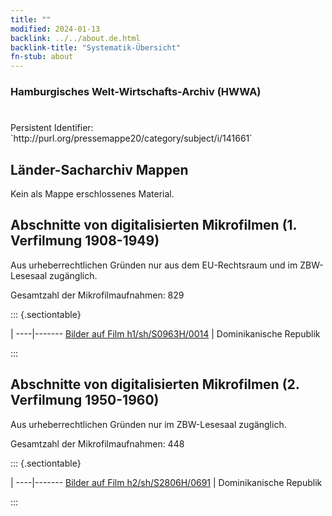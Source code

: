 ```yaml
---
title: ""
modified: 2024-01-13
backlink: ../../about.de.html
backlink-title: "Systematik-Übersicht"
fn-stub: about
---
```


### Hamburgisches Welt-Wirtschafts-Archiv (HWWA)

# 

<div class="hint">Persistent Identifier: `http://purl.org/pressemappe20/category/subject/i/141661`</div>







## Länder-Sacharchiv Mappen





Kein als Mappe erschlossenes Material.



<a id="filmsections" />

## Abschnitte von digitalisierten Mikrofilmen (1. Verfilmung 1908-1949)

<p>Aus urheberrechtlichen Gründen nur aus dem EU-Rechtsraum und im ZBW-Lesesaal zugänglich.</p>


<p>Gesamtzahl der Mikrofilmaufnahmen: 829</p>





::: {.sectiontable}

 | 
----|-------
<a class="btn" href="https://pm20.zbw.eu/film/h1/sh/S0963H/0014" rel="nofollow">Bilder auf Film h1/sh/S0963H/0014</a> | Dominikanische Republik


:::




## Abschnitte von digitalisierten Mikrofilmen (2. Verfilmung 1950-1960)

<p>Aus urheberrechtlichen Gründen nur im ZBW-Lesesaal zugänglich.</p>


<p>Gesamtzahl der Mikrofilmaufnahmen: 448</p>





::: {.sectiontable}

 | 
----|-------
<a class="btn" href="https://pm20.zbw.eu/film/h2/sh/S2806H/0691" rel="nofollow">Bilder auf Film h2/sh/S2806H/0691</a> | Dominikanische Republik


:::
















